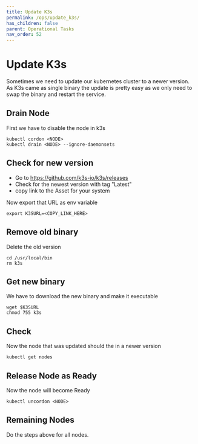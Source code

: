 ```yaml
---
title: Update K3s
permalink: /ops/update_k3s/
has_children: false
parent: Operational Tasks
nav_order: 52
---
```


# Update K3s
Sometimes we need to update our kubernetes cluster to a newer version.
As K3s came as single binary the update is pretty easy as we only need to swap the binary and restart the service.

## Drain Node
First we have to disable the node in k3s
```
kubectl cordon <NODE>
kubectl drain <NODE> --ignore-daemonsets
```

## Check for new version
* Go to https://github.com/k3s-io/k3s/releases
* Check for the newest version with tag "Latest"
* copy link to the Asset for your system

Now export that URL as env variable
```
export K3SURL=<COPY_LINK_HERE>
```

## Remove old binary
Delete the old version
```
cd /usr/local/bin
rm k3s
```

## Get new binary
We have to download the new binary and make it executable
```
wget $K3SURL
chmod 755 k3s
```

## Check
Now the node that was updated should the in a newer version
```
kubectl get nodes
```

## Release Node as Ready
Now the node will become Ready
```
kubectl uncordon <NODE>
```

## Remaining Nodes
Do the steps above for all nodes.

